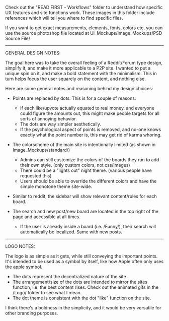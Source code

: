 Check out the "READ FIRST - Workflows" folder to understand how specific UX features and site functions work. These images in this folder include references which will tell you where to find specific files.

If you want to get exact measurements, elements, fonts, colors etc, you can use the source photoshop file located at UI_Mockups/Image_Mockups/PSD Source File/


---------------------------------


GENERAL DESIGN NOTES:

The goal here was to take the overall feeling of a Reddit/Forum type design, simplify it, and make it more applicable to a P2P site. I wanted to put a unique spin on it, and make a bold statement with the minimalism. This in turn helps focus the user squarely on the content, and nothing else.

Here are some general notes and reasoning behind my design choices:

- Points are replaced by dots. This is for a couple of reasons:
	- If each like/upvote actually equated to real money, and everyone could figure the amounts out, this might make people targets for all sorts of annoying behavior.
	- The dots are way simpler aesthetically.
	- If the psychological aspect of points is removed, and no-one knows exactly what the point number is, this may get rid of karma whoring.

- The colorscheme of the main site is intentionally limited (as shown in Image_Mockups/standard/)
	- Admins can still customize the colors of the boards they run to add their own style. (only custom colors, not css/images)
	- There could be a "lights out" night theme. (various people have requested this)
	- Users should be able to override the different colors and have the simple monotone theme site-wide.

- Similar to reddit, the sidebar will show relevant content/rules for each board.

- The search and new post/new board are located in the top right of the page and accessible at all times.
	- If the user is already inside a board (i.e. /Funny/), their search will automatically be localized. Same with new posts.


---------------------------------


LOGO NOTES:

The logo is as simple as it gets, while still conveying the important points. It's intended to be used as a symbol by itself, like how Apple often only uses the apple symbol. 

- The dots represent the decentralized nature of the site
- The arrangement/size of the dots are intended to mirror the sites function, i.e. the best content rises. Check out the animated gifs in the /Logo/ folder to see what I mean.
- The dot theme is consistent with the dot "like" function on the site.

I think there's a boldness in the simplicity, and it would be very versatile for other branding purposes.
